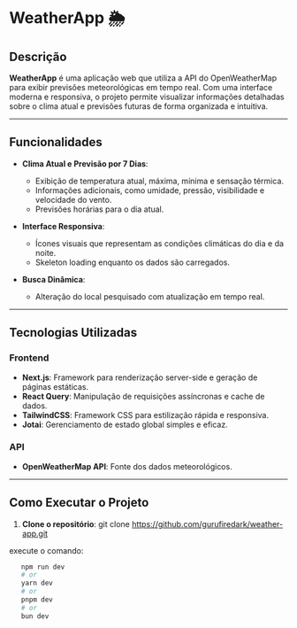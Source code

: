 # WeatherApp 🌦️

## Descrição
**WeatherApp** é uma aplicação web que utiliza a API do OpenWeatherMap para exibir previsões meteorológicas em tempo real. Com uma interface moderna e responsiva, o projeto permite visualizar informações detalhadas sobre o clima atual e previsões futuras de forma organizada e intuitiva.

---

## Funcionalidades

- **Clima Atual e Previsão por 7 Dias**:
  - Exibição de temperatura atual, máxima, mínima e sensação térmica.
  - Informações adicionais, como umidade, pressão, visibilidade e velocidade do vento.
  - Previsões horárias para o dia atual.
  
- **Interface Responsiva**:
  - Ícones visuais que representam as condições climáticas do dia e da noite.
  - Skeleton loading enquanto os dados são carregados.

- **Busca Dinâmica**:
  - Alteração do local pesquisado com atualização em tempo real.

---

## Tecnologias Utilizadas

### Frontend
- **Next.js**: Framework para renderização server-side e geração de páginas estáticas.
- **React Query**: Manipulação de requisições assíncronas e cache de dados.
- **TailwindCSS**: Framework CSS para estilização rápida e responsiva.
- **Jotai**: Gerenciamento de estado global simples e eficaz.

### API
- **OpenWeatherMap API**: Fonte dos dados meteorológicos.

---

## Como Executar o Projeto

1. **Clone o repositório**:
  git clone https://github.com/gurufiredark/weather-app.git

  execute o comando:
   ```bash
      npm run dev
      # or
      yarn dev
      # or
      pnpm dev
      # or
      bun dev
  ```
